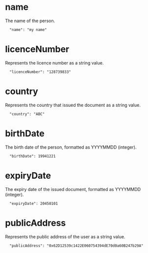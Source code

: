 # name

The name of the person.

```
  "name": "my name"
```

# licenceNumber

Represents the licence number as a string value.

```
  "licenceNumber": "128739833"
```

# country

Represents the country that issued the document as a string value.

```
  "country": "ABC"
```

# birthDate

The birth date of the person, formatted as YYYYMMDD (integer).

```
  "birthDate": 19941221
```

# expiryDate

The expiry date of the issued document, formatted as YYYYMMDD (integer).

```
  "expiryDate": 20450101
```

# publicAddress

Represents the public address of the user as a string value.

```
  "publicAddress": "0x62D12539c1422E060754394dE70d0a60B247b29A"
```
